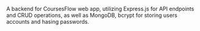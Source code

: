 A backend for CoursesFlow web app, utilizing Express.js for API endpoints and CRUD operations, as well as MongoDB, bcrypt for storing users accounts and hasing passwords.
